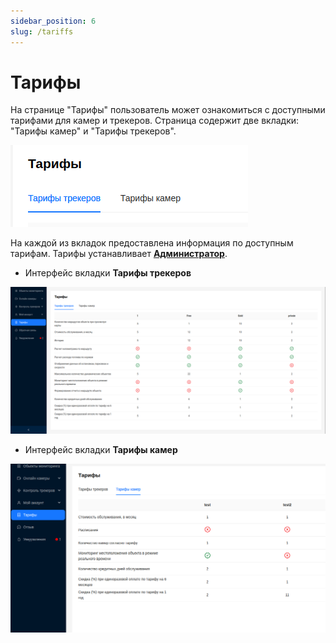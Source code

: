 ```yaml
---
sidebar_position: 6
slug: /tariffs
---
```


# Тарифы

На странице "Тарифы" пользователь может ознакомиться с доступными тарифами для камер и трекеров. Страница содержит две вкладки: "Тарифы камер" и "Тарифы трекеров".

![](./imgs/tariffs-tabs-ru.png)

На каждой из вкладок предоставлена информация по доступным тарифам. Тарифы устанавливает [**Администратор**](/ru/admin).

- Интерфейс вкладки **Тарифы трекеров**

![](./imgs/tracker-tariffs-ru.png)

- Интерфейс вкладки **Тарифы камер**

![](./imgs/cameras-tariffs-ru.png)
